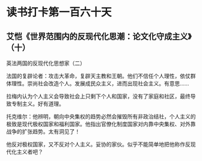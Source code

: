 读书打卡第一百六十天
===

艾恺《世界范围内的反现代化思潮：论文化守成主义》（十）
---

英法两国的反现代化思想家（二）

法国的复辟论者：攻击大革命，复辟天主教和王朝。他们不信任个人理性，依仗群体理性。崇尚社会改造个人。发展成民众主义，进而出现社会主义。有意思……

拉梅内认为个人主义会导致社会上只剩下个人和国家，没有了家庭和社区，最终导致专制主义。好有道理。

托克维尔：他辨明，朝向中央集权的趋势必然会摧毁所有非政治结社，个人主义的极致是现代极权国家和福利国家。他指出官僚化制度国家对内靠中央集权、对外靠战争的扩张趋势。太有洞见了！

他反对极权国家，又不反对个人主义。妥协的家伙。似乎不能简单地把他称作反现代化主义者吧？